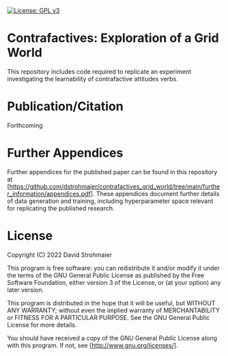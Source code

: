 [![License: GPL v3](https://img.shields.io/badge/License-GPLv3-blue.svg)](https://www.gnu.org/licenses/gpl-3.0)

# Contrafactives: Exploration of a Grid World

This repository includes code required to replicate an experiment investigating the learnability of contrafactive attitudes verbs.

# Publication/Citation

Forthcoming

# Further Appendices

Further appendices for the published paper can be found in this repository at [https://github.com/dstrohmaier/contrafactives_grid_world/tree/main/further_information/appendices.pdf]. These appendices document further details of data generation and training, including hyperparameter space relevant for replicating the published research.

# License

Copyright (C) 2022  David Strohmaier

This program is free software: you can redistribute it and/or modify
it under the terms of the GNU General Public License as published by
the Free Software Foundation, either version 3 of the License, or
(at your option) any later version.

This program is distributed in the hope that it will be useful,
but WITHOUT ANY WARRANTY; without even the implied warranty of
MERCHANTABILITY or FITNESS FOR A PARTICULAR PURPOSE.  See the
GNU General Public License for more details.

You should have received a copy of the GNU General Public License
along with this program.  If not, see [http://www.gnu.org/licenses/].
